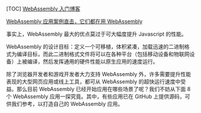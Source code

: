 [TOC]
[WebAssembly 入门博客](https://baijiahao.baidu.com/s?id=1617283920644138765&wfr=spider&for=pc)

[WebAssembly 应用案例直击，它们都在用 WebAssembly](<https://blog.csdn.net/vhwfr2u02q/article/details/79235198>)

事实上，WebAssembly 最大的优点莫过于可大幅度提升 Javascript 的性能。

WebAssembly 的设计目标：定义一个可移植，体积紧凑，加载迅速的二进制格式为编译目标，而此二进制格式文件将可以在各种平台（包括移动设备和物联网设备）上被编译，然后发挥通用的硬件性能以原生应用的速度运行。

除了浏览器开发者和游戏开发者大力支持 WebAssembly 外，许多需要提升性能表现的大型网页应用或线上工具，都可从 WebAssembly 的超快运行速度中受益。那么目前 WebAssembly 已经开始应用在哪些场景了呢？我们不妨从下面 8 个 WebAssembly 应用一探究竟。其中，有些应用已在 GitHub 上提供源码，可供我们参考，以打造自己的 WebAssembly 应用。